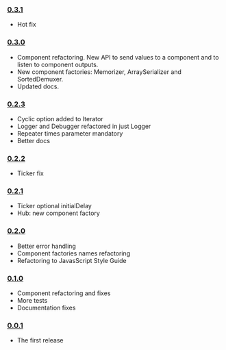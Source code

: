 ### [0.3.1](https://github.com/pmros/graflow/releases/tag/v0.3.1)
- Hot fix

### [0.3.0](https://github.com/pmros/graflow/releases/tag/v0.3.0)
- Component refactoring. New API to send values to a component and to listen to component outputs.
- New component factories: Memorizer, ArraySerializer and SortedDemuxer.
- Updated docs.

### [0.2.3](https://github.com/pmros/graflow/releases/tag/v0.2.3)
- Cyclic option added to Iterator
- Logger and Debugger refactored in just Logger
- Repeater times parameter mandatory
- Better docs

### [0.2.2](https://github.com/pmros/graflow/releases/tag/v0.2.2)
- Ticker fix

### [0.2.1](https://github.com/pmros/graflow/releases/tag/v0.2.1)
- Ticker optional initialDelay
- Hub: new component factory

### [0.2.0](https://github.com/pmros/graflow/releases/tag/v0.2.0)
- Better error handling
- Component factories names refactoring
- Refactoring to JavasScript Style Guide

### [0.1.0](https://github.com/pmros/graflow/releases/tag/v0.1.0)
- Component refactoring and fixes
- More tests
- Documentation fixes

### [0.0.1](https://github.com/pmros/graflow/releases/tag/v0.0.1)

- The first release
